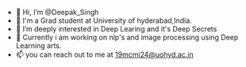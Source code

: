 - 👋 Hi, I’m @Deepak_Singh
- 👀 I'm a Grad student at University of hyderabad,India.
- 🌱 I’m deeply interested in Deep Learing and it's Deep Secrets
- 💞️ Currently i am working on nlp's and image processing using Deep Learning arts.
- 📫 you can reach out to me at 19mcmi24@uohyd.ac.in

<!---
IMSTORM41/IMSTORM41 is a ✨ special ✨ repository because its `README.md` (this file) appears on your GitHub profile.
You can click the Preview link to take a look at your changes.
--->

